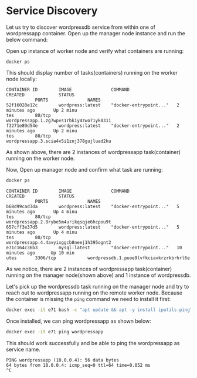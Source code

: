 # Service Discovery

Let us try to discover wordpressdb service from within one of wordpressapp container. Open up the manager node instance and run the below command:

Open up instance of worker node and verify what containers are running:

```.term2
docker ps
```

This should display number of tasks(containers) running on the worker node locally:

```
CONTAINER ID        IMAGE               COMMAND                  CREATED             STATUS
           PORTS               NAMES
52f16028e12c        wordpress:latest    "docker-entrypoint..."   2 minutes ago       Up 2 minu
tes        80/tcp              wordpressapp.1.zg7wpvs1rbkiy4zwo71yk031i
f3271e89d54e        wordpress:latest    "docker-entrypoint..."   2 minutes ago       Up 2 minu
tes        80/tcp              wordpressapp.3.scia4v5i1znj378gujluad2ku

```

As shown above, there are 2 instances of wordpressapp task(container) running on the worker node.

Now, Open up manager node and confirm what task are running:

```bash
docker ps
```

```
CONTAINER ID        IMAGE               COMMAND                  CREATED             STATUS
           PORTS               NAMES
b68d99cad3da        wordpress:latest    "docker-entrypoint..."   5 minutes ago       Up 4 minu
tes        80/tcp              wordpressapp.2.8rybe5m4urikqsqje6hcpou9t
657cff3e37d5        wordpress:latest    "docker-entrypoint..."   5 minutes ago       Up 4 minu
tes        80/tcp              wordpressapp.4.4avyixggcb8neej1h395ognt2
e71c164c36b3        mysql:latest        "docker-entrypoint..."   10 minutes ago      Up 10 min
utes       3306/tcp            wordpressdb.1.puoe9lvfkciavkrzrkbrhrl6e
```

As we notice, there are 2 instances of wordpressapp task(container) running on the manager node(shown above) and 1 instance of wordpressdb.

Let's pick up the wordpressdb task running on the manager node and try to reach out to wordpressapp running on the remote worker node. Because the container is missing the `ping` command we need to install it first:

```bash
docker exec -it e71 bash -c "apt update && apt -y install iputils-ping"
```

Once installed, we can ping wordpressapp as shown below:

```bash
docker exec -it e71 ping wordpressapp
```

This should work successfully and be able to ping the wordpressapp as service name.

```
PING wordpressapp (10.0.0.4): 56 data bytes
64 bytes from 10.0.0.4: icmp_seq=0 ttl=64 time=0.052 ms
^C
```
